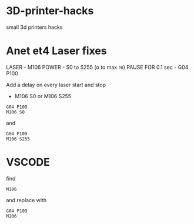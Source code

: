 # 3D-printer-hacks
small 3d printers hacks

# Anet et4 Laser fixes

LASER - M106
POWER - S0 to S255  (o to max re)
PAUSE FOR 0.1 sec - G04 P100

Add a delay on every laser start and stop

- M106 S0 or M106 S255
```
G04 P100
M106 S0
```

and 
```
G04 P100
M106 S255
```
# VSCODE
find
```
M106
```
and replace with 
```
G04 P100
M106
```
